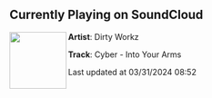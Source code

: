 ## Currently Playing on SoundCloud

[<img align="left" width="100" src="https://i1.sndcdn.com/artworks-O5PUn7maePVoU4Y4-lc7GCw-t500x500.jpg">](https://soundcloud.com/dirtyworkzofficial/cyber-into-your-arms)

**Artist**: Dirty Workz 

**Track**: Cyber - Into Your Arms

Last updated at 03/31/2024 08:52
